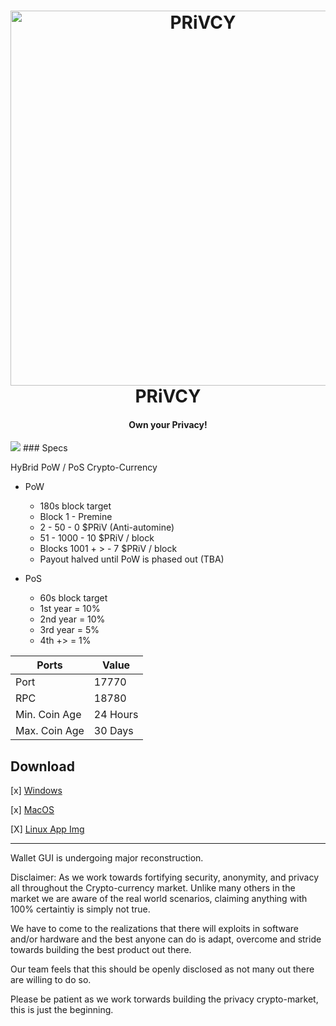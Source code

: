 <h1 align="center">
	<a href="https://github.com/privcycoin/"><img src="https://i.imgur.com/l9UZqsO.png" alt="PRiVCY" width="600"></a>
      <BR>PRiVCY
</h1>
<h4 align="center">Own your Privacy!</h4>
<img src="https://travis-ci.com/Dev197/privcy.svg?branch=master">
### Specs

HyBrid PoW / PoS Crypto-Currency

* PoW
	* 180s block target
	* Block 1 - Premine
	* 2 - 50 - 0 $PRiV (Anti-automine)
	* 51 - 1000 - 10 $PRiV / block
	* Blocks 1001 + > - 7 $PRiV / block
	* Payout halved until PoW is phased out (TBA)

* PoS	
	* 60s block target
	* 1st year = 10%
	* 2nd year = 10%
	* 3rd year = 5%
	* 4th +> = 1%

Ports  | Value
------------- | -------------
Port | 17770
RPC  | 18780
Min. Coin Age | 24 Hours
Max. Coin Age | 30 Days


## Download

[x] [Windows](https://github.com/privcycoin/privcy/releases/download/1.2.1.0/PRiVCY-qt.exe)

[x] [MacOS](https://github.com/privcycoin/privcy/releases/download/1.2.1.0/PRiVCY-Qt.dmg)

[X] [Linux App Img](https://github.com/privcycoin/privcy/releases/download/1.2.1.0/PRiVCY_Wallet-x86_64.AppImage)


- - - -
Wallet GUI is undergoing major reconstruction.


Disclaimer: As we work towards fortifying security, anonymity, and privacy all throughout the Crypto-currency market. Unlike many others in the market we are aware of the real world scenarios, claiming anything with 100% certaintiy is simply not true. 

We have to come to the realizations that there will exploits in software and/or hardware and the best anyone can do is adapt, overcome and stride towards building the best product out there.

Our team feels that this should be openly disclosed as not many out there are willing to do so.

Please be patient as we work torwards building the privacy crypto-market, this is just the beginning.  
